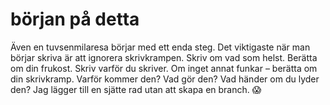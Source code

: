 # början på detta
Även en tuvsenmilaresa börjar med ett enda steg.
Det viktigaste när man börjar skriva är att ignorera skrivkrampen. Skriv om vad som helst.
Berätta om din frukost. Skriv varför du skriver.
Om inget annat funkar – berätta om din skrivkramp. Varför kommer den? Vad gör den? Vad händer om du lyder den?
Jag lägger till en sjätte rad utan att skapa en branch. 😱
